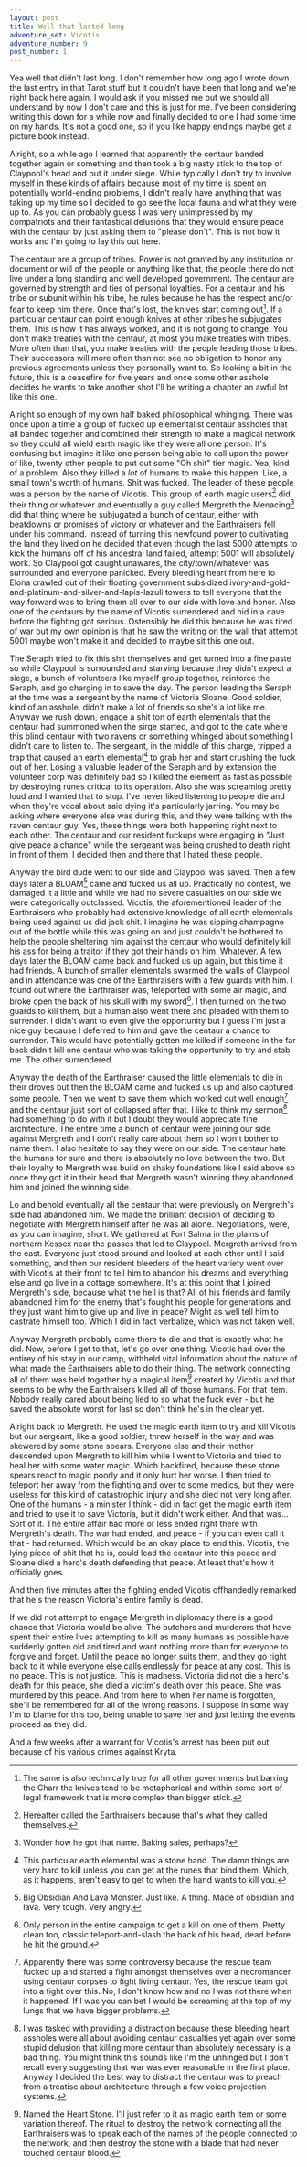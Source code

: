 ```yaml
---
layout: post
title: Well that lasted long
adventure_set: Vicotis
adventure_number: 9
post_number: 1
---
```


Yea well that didn't last long. I don't remember how long ago I wrote down the last entry in that Tarot stuff but it couldn't have been that long and we're right back here again. I would ask if you missed me but we should all understand by now I don't care and this is just for me. I've been considering writing this down for a while now and finally decided to one I had some time on my hands. It's not a good one, so if you like happy endings maybe get a picture book instead.

Alright, so a while ago I learned that apparently the centaur banded together again or something and then took a big nasty stick to the top of Claypool's head and put it under siege. While typically I don't try to involve myself in these kinds of affairs because most of my time is spent on potentially world-ending problems, I didn't really have anything that was taking up my time so I decided to go see the local fauna and what they were up to. As you can probably guess I was very unimpressed by my compatriots and their fantastical delusions that they would ensure peace with the centaur by just asking them to "please don't". This is not how it works and I'm going to lay this out here.

The centaur are a group of tribes. Power is not granted by any institution or document or will of the people or anything like that, the people there do not live under a long standing and well developed government. The centaur are governed by strength and ties of personal loyalties. For a centaur and his tribe or subunit within his tribe, he rules because he has the respect and/or fear to keep him there. Once that's lost, the knives start coming out[^fn-knives]. If a particular centaur can point enough knives at other tribes he subjugates them. This is how it has always worked, and it is not going to change. You don't make treaties with the centaur, at most you make treaties with tribes. More often than that, you make treaties with the people leading those tribes. Their successors will more often than not see no obligation to honor any previous agreements unless they personally want to. So looking a bit in the future, this is a ceasefire for five years and once some other asshole decides he wants to take another shot I'll be writing a chapter an awful lot like this one.

Alright so enough of my own half baked philosophical whinging. There was once upon a time a group of fucked up elementalist centaur assholes that all banded together and combined their strength to make a magical network so they could all wield earth magic like they were all one person. It's confusing but imagine it like one person being able to call upon the power of like, twenty other people to put out some "Oh shit" tier magic. Yea, kind of a problem. Also they killed a *lot* of humans to make this happen. Like, a small town's worth of humans. Shit was fucked. The leader of these people was a person by the name of Vicotis. This group of earth magic users[^fn-cult] did their thing or whatever and eventually a guy called Mergreth the Menacing[^fn-mergreth] did that thing where he subjugated a bunch of centaur, either with beatdowns or promises of victory or whatever and the Earthraisers fell under his command. Instead of turning this newfound power to cultivating the land they lived on he decided that even though the last 5000 attempts to kick the humans off of his ancestral land failed, attempt 5001 will absolutely work. So Claypool got caught unawares, the city/town/whatever was surrounded and everyone panicked. Every bleeding heart from here to Elona crawled out of their floating government subsidized ivory-and-gold-and-platinum-and-silver-and-lapis-lazuli towers to tell everyone that the way forward was to bring them all over to our side with love and honor. Also one of the centaurs by the name of Vicotis surrendered and hid in a cave before the fighting got serious. Ostensibly he did this because he was tired of war but my own opinion is that he saw the writing on the wall that attempt 5001 maybe won't make it and decided to maybe sit this one out.

The Seraph tried to fix this shit themselves and get turned into a fine paste so while Claypool is surrounded and starving because they didn't expect a siege, a bunch of volunteers like myself group together, reinforce the Seraph, and go charging in to save the day. The person leading the Seraph at the time was a sergeant by the name of Victoria Sloane. Good soldier, kind of an asshole, didn't make a lot of friends so she's a lot like me. Anyway we rush down, engage a shit ton of earth elementals that the centaur had summoned when the sirge started, and got to the gate where this blind centaur with two ravens or something whinged about something I didn't care to listen to. The sergeant, in the middle of this charge, tripped a trap that caused an earth elemental[^fn-hand] to grab her and start crushing the fuck out of her. Losing a valuable leader of the Seraph and by extension the volunteer corp was definitely bad so I killed the element as fast as possible by destroying runes critical to its operation. Also she was screaming pretty loud and I wanted that to stop. I've never liked listening to people die and when they're vocal about said dying it's particularly jarring. You may be asking where everyone else was during this, and they were talking with the raven centaur guy. Yes, these things were both happening right next to each other. The centaur and our resident fuckups were engaging in "Just give peace a chance" while the sergeant was being crushed to death right in front of them. I decided then and there that I hated these people.

Anyway the bird dude went to our side and Claypool was saved. Then a few days later a BLOAM[^fn-bloam] came and fucked us all up. Practically no contest, we damaged it a little and while we had no severe casualties on our side we were categorically outclassed. Vicotis, the aforementioned leader of the Earthraisers who probably had extensive knowledge of all earth elementals being used against us did jack shit. I imagine he was sipping champagne out of the bottle while this was going on and just couldn't be bothered to help the people sheltering him against the centaur who would definitely kill his ass for being a traitor if they got their hands on him. Whatever. A few days later the BLOAM came back and fucked us up again, but this time it had friends. A bunch of smaller elementals swarmed the walls of Claypool and in attendance was one of the Earthraisers with a few guards with him. I found out where the Earthraiser was, teleported with some air magic, and broke open the back of his skull with my sword[^fn-skull]. I then turned on the two guards to kill them, but a human also went there and pleaded with them to surrender. I didn't want to even give the opportunity but I guess I'm just a nice guy because I deferred to him and gave the centaur a chance to surrender. This would have potentially gotten me killed if someone in the far back didn't kill one centaur who was taking the opportunity to try and stab me. The other surrendered.

Anyway the death of the Earthraiser caused the little elementals to die in their droves but then the BLOAM came and fucked us up and also captured some people. Then we went to save them which worked out well enough[^fn-rescue] and the centaur just sort of collapsed after that. I like to think my sermon[^fn-sermon] had something to do with it but I doubt they would appreciate fine architecture. The entire time a bunch of centaur were joining our side against Mergreth and I don't really care about them so I won't bother to name them. I also hesitate to say they were on our side. The centaur hate the humans for sure and there is absolutely no love between the two. But their loyalty to Mergreth was build on shaky foundations like I said above so once they got it in their head that Mergreth wasn't winning they abandoned him and joined the winning side. 

Lo and behold eventually all the centaur that were previously on Mergreth's side had abandoned him. We made the brilliant decision of deciding to negotiate with Mergreth himself after he was all alone. Negotiations, were, as you can imagine, short. We gathered at Fort Salma in the plains of northern Kessex near the passes that led to Claypool. Mergreth arrived from the east. Everyone just stood around and looked at each other until I said something, and then our resident bleeders of the heart variety went over with Vicotis at their front to tell him to abandon his dreams and everything else and go live in a cottage somewhere. It's at this point that I joined Mergreth's side, because what the hell is that? All of his friends and family abandoned him for the enemy that's fought his people for generations and they just want him to give up and live in peace? Might as well tell him to castrate himself too. Which I did in fact verbalize, which was not taken well.

Anyway Mergreth probably came there to die and that is exactly what he did. Now, before I get to that, let's go over one thing. Vicotis had over the entirey of his stay in our camp, withheld vital information about the nature of what made the Earthraisers able to do their thing. The network connecting all of them was held together by a magical item[^fn-stone] created by Vicotis and that seems to be why the Earthraisers killed all of those humans. For that item. Nobody really cared about being lied to so what the fuck ever - but he saved the absolute worst for last so don't think he's in the clear yet.

Alright back to Mergreth. He used the magic earth item to try and kill Vicotis but our sergeant, like a good soldier, threw herself in the way and was skewered by some stone spears. Everyone else and their mother descended upon Mergreth to kill him while I went to Victoria and tried to heal her with some water magic. Which backfired, because these stone spears react to magic poorly and it only hurt her worse. I then tried to teleport her away from the fighting and over to some medics, but they were useless for this kind of catastrophic injury and she died not very long after. One of the humans - a minister I think - did in fact get the magic earth item and tried to use it to save Victoria, but it didn't work either. And that was... Sort of it. The entire affair had more or less ended right there with Mergreth's death. The war had ended, and peace - if you can even call it that - had returned. Which would be an okay place to end this. Vicotis, the lying piece of shit that he is, could lead the centaur into this peace and Sloane died a hero's death defending that peace. At least that's how it officially goes.

And then five minutes after the fighting ended Vicotis offhandedly remarked that he's the reason Victoria's entire family is dead.

If we did not attempt to engage Mergreth in diplomacy there is a good chance that Victoria would be alive. The butchers and murderers that have spent their entire lives attempting to kill as many humans as possible have suddenly gotten old and tired and want nothing more than for everyone to forgive and forget. Until the peace no longer suits them, and they go right back to it while everyone else calls endlessly for peace at any cost. This is no peace. This is not justice. This is madness. Victoria did not die a hero's death for this peace, she died a victim's death over this peace. She was murdered by this peace. And from here to when her name is forgotten, she'll be remembered for all of the wrong reasons. I suppose in some way I'm to blame for this too, being unable to save her and just letting the events proceed as they did.

And a few weeks after a warrant for Vicotis's arrest has been put out because of his various crimes against Kryta.

[^fn-knives]: The same is also technically true for all other governments but barring the Charr the knives tend to be metaphorical and within some sort of legal framework that is more complex than bigger stick.
[^fn-cult]: Hereafter called the Earthraisers because that's what they called themselves.
[^fn-mergreth]: Wonder how he got that name. Baking sales, perhaps?
[^fn-hand]: This particular earth elemental was a stone hand. The damn things are very hard to kill unless you can get at the runes that bind them. Which, as it happens, aren't easy to get to when the hand wants to kill you.
[^fn-bloam]: Big Obsidian And Lava Monster. Just like. A thing. Made of obsidian and lava. Very tough. Very angry.
[^fn-skull]: Only person in the entire campaign to get a kill on one of them. Pretty clean too, classic teleport-and-slash the back of his head, dead before he hit the ground.
[^fn-rescue]: Apparently there was some controversy because the rescue team fucked up and started a fight amongst themselves over a necromancer using centaur corpses to fight living centaur. Yes, the rescue team got into a fight over this. No, I don't know how and no I was not there when it happened. If I was you can bet I would be screaming at the top of my lungs that we have bigger problems.
[^fn-sermon]: I was tasked with providing a distraction because these bleeding heart assholes were all about avoiding centaur casualties yet again over some stupid delusion that killing more centaur than absolutely necessary is a bad thing. You might think this sounds like I'm the unhinged but I don't recall every suggesting that war was ever reasonable in the first place. Anyway I decided the best way to distract the centaur was to preach from a treatise about architecture through a few voice projection systems.
[^fn-stone]: Named the Heart Stone. I'll just refer to it as magic earth item or some variation thereof. The ritual to destroy the network connecting all the Earthraisers was to speak each of the names of the people connected to the network, and then destroy the stone with a blade that had never touched centaur blood.